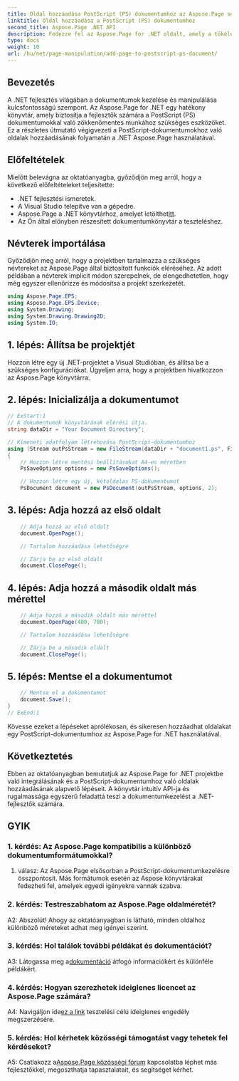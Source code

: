 ```yaml
---
title: Oldal hozzáadása PostScript (PS) dokumentumhoz az Aspose.Page segítségével
linktitle: Oldal hozzáadása a PostScript (PS) dokumentumhoz
second_title: Aspose.Page .NET API
description: Fedezze fel az Aspose.Page for .NET oldalt, amely a tökéletes megoldás a .NET-projektek zökkenőmentes PostScript-dokumentumkezelésére.
type: docs
weight: 10
url: /hu/net/page-manipulation/add-page-to-postscript-ps-document/
---
```

## Bevezetés

A .NET fejlesztés világában a dokumentumok kezelése és manipulálása kulcsfontosságú szempont. Az Aspose.Page for .NET egy hatékony könyvtár, amely biztosítja a fejlesztők számára a PostScript (PS) dokumentumokkal való zökkenőmentes munkához szükséges eszközöket. Ez a részletes útmutató végigvezeti a PostScript-dokumentumokhoz való oldalak hozzáadásának folyamatán a .NET Aspose.Page használatával.

## Előfeltételek

Mielőtt belevágna az oktatóanyagba, győződjön meg arról, hogy a következő előfeltételeket teljesítette:

- .NET fejlesztési ismeretek.
- A Visual Studio telepítve van a gépedre.
-  Aspose.Page a .NET könyvtárhoz, amelyet letölthet[itt](https://releases.aspose.com/page/net/).
- Az Ön által előnyben részesített dokumentumkönyvtár a teszteléshez.

## Névterek importálása

Győződjön meg arról, hogy a projektben tartalmazza a szükséges névtereket az Aspose.Page által biztosított funkciók eléréséhez. Az adott példában a névterek implicit módon szerepelnek, de elengedhetetlen, hogy még egyszer ellenőrizze és módosítsa a projekt szerkezetét.

```csharp
using Aspose.Page.EPS;
using Aspose.Page.EPS.Device;
using System.Drawing;
using System.Drawing.Drawing2D;
using System.IO;
```

## 1. lépés: Állítsa be projektjét

Hozzon létre egy új .NET-projektet a Visual Studióban, és állítsa be a szükséges konfigurációkat. Ügyeljen arra, hogy a projektben hivatkozzon az Aspose.Page könyvtárra.

## 2. lépés: Inicializálja a dokumentumot

```csharp
// ExStart:1
// A dokumentumok könyvtárának elérési útja.
string dataDir = "Your Document Directory";

// Kimeneti adatfolyam létrehozása PostScript-dokumentumhoz
using (Stream outPsStream = new FileStream(dataDir + "document1.ps", FileMode.Create))
{
    // Hozzon létre mentési beállításokat A4-es méretben
    PsSaveOptions options = new PsSaveOptions();

    // Hozzon létre egy új, kétoldalas PS-dokumentumot
    PsDocument document = new PsDocument(outPsStream, options, 2);
```

## 3. lépés: Adja hozzá az első oldalt

```csharp
    // Adja hozzá az első oldalt
    document.OpenPage();

    // Tartalom hozzáadása lehetőségre

    // Zárja be az első oldalt
    document.ClosePage();
```

## 4. lépés: Adja hozzá a második oldalt más mérettel

```csharp
    // Adja hozzá a második oldalt más mérettel
    document.OpenPage(400, 700);

    // Tartalom hozzáadása lehetőségre

    // Zárja be a második oldalt
    document.ClosePage();
```

## 5. lépés: Mentse el a dokumentumot

```csharp
    // Mentse el a dokumentumot
    document.Save();
}
// ExEnd:1
```

Kövesse ezeket a lépéseket aprólékosan, és sikeresen hozzáadhat oldalakat egy PostScript-dokumentumhoz az Aspose.Page for .NET használatával.

## Következtetés

Ebben az oktatóanyagban bemutatjuk az Aspose.Page for .NET projektbe való integrálásának és a PostScript-dokumentumhoz való oldalak hozzáadásának alapvető lépéseit. A könyvtár intuitív API-ja és rugalmassága egyszerű feladattá teszi a dokumentumkezelést a .NET-fejlesztők számára.

## GYIK

### 1. kérdés: Az Aspose.Page kompatibilis a különböző dokumentumformátumokkal?

1. válasz: Az Aspose.Page elsősorban a PostScript-dokumentumkezelésre összpontosít. Más formátumok esetén az Aspose könyvtárakat fedezheti fel, amelyek egyedi igényekre vannak szabva.

### 2. kérdés: Testreszabhatom az Aspose.Page oldalméretét?

A2: Abszolút! Ahogy az oktatóanyagban is látható, minden oldalhoz különböző méreteket adhat meg igényei szerint.

### 3. kérdés: Hol találok további példákat és dokumentációt?

 A3: Látogassa meg a[dokumentáció](https://reference.aspose.com/page/net/) átfogó információkért és különféle példákért.

### 4. kérdés: Hogyan szerezhetek ideiglenes licencet az Aspose.Page számára?

 A4: Navigáljon ide[ez a link](https://purchase.aspose.com/temporary-license/) tesztelési célú ideiglenes engedély megszerzésére.

### 5. kérdés: Hol kérhetek közösségi támogatást vagy tehetek fel kérdéseket?

 A5: Csatlakozz a[Aspose.Page közösségi fórum](https://forum.aspose.com/c/page/39) kapcsolatba léphet más fejlesztőkkel, megoszthatja tapasztalatait, és segítséget kérhet.